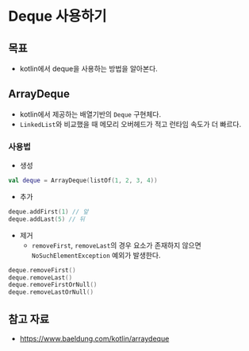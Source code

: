 

# Deque 사용하기

## 목표

- kotlin에서 deque을 사용하는 방법을 알아본다.

## ArrayDeque

- kotlin에서 제공하는 배열기반의 `Deque` 구현체다.
- `LinkedList`와 비교했을 때 메모리 오버헤드가 적고 런타임 속도가 더 빠르다.

### 사용법

- 생성

```kotlin
val deque = ArrayDeque(listOf(1, 2, 3, 4))
```

- 추가

```kotlin
deque.addFirst(1) // 앞
deque.addLast(5) // 뒤
```

- 제거
	- `removeFirst`, `removeLast`의 경우 요소가 존재하지 않으면 `NoSuchElementException` 예외가 발생한다.
```kotlin
deque.removeFirst()
deque.removeLast()
deque.removeFirstOrNull()
deque.removeLastOrNull()
```

## 참고 자료

- https://www.baeldung.com/kotlin/arraydeque